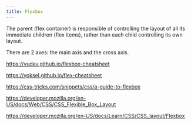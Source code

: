 ```yaml
---
title: Flexbox
---
```


The parent (flex container) is responsible of controlling the layout of all its immediate children (flex items), rather than each child controlling its own layout.

There are 2 axes: the main axis and the cross axis.

https://vudav.github.io/flexbox-cheatsheet

https://yoksel.github.io/flex-cheatsheet

https://css-tricks.com/snippets/css/a-guide-to-flexbox

https://developer.mozilla.org/en-US/docs/Web/CSS/CSS_Flexible_Box_Layout

https://developer.mozilla.org/en-US/docs/Learn/CSS/CSS_layout/Flexbox
